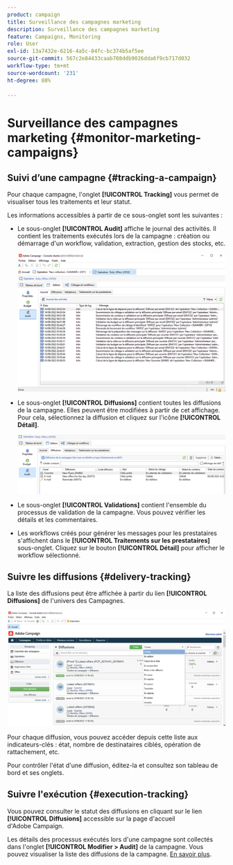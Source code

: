 ```yaml
---
product: campaign
title: Surveillance des campagnes marketing
description: Surveillance des campagnes marketing
feature: Campaigns, Monitoring
role: User
exl-id: 13a7432e-6216-4a5c-84fc-bc374b5af5ee
source-git-commit: 567c2e84433caab708ddb9026dda6f9cb717d032
workflow-type: tm+mt
source-wordcount: '231'
ht-degree: 88%

---
```


# Surveillance des campagnes marketing {#monitor-marketing-campaigns}

## Suivi d’une campagne {#tracking-a-campaign}

Pour chaque campagne, l&#39;onglet **[!UICONTROL Tracking]** vous permet de visualiser tous les traitements et leur statut.

Les informations accessibles à partir de ce sous-onglet sont les suivantes :

* Le sous-onglet **[!UICONTROL Audit]** affiche le journal des activités. Il contient les traitements exécutés lors de la campagne : création ou démarrage d&#39;un workflow, validation, extraction, gestion des stocks, etc.

  ![](assets/campaign-audit-tab.png)

* Le sous-onglet **[!UICONTROL Diffusions]** contient toutes les diffusions de la campagne. Elles peuvent être modifiées à partir de cet affichage. Pour cela, sélectionnez la diffusion et cliquez sur l&#39;icône **[!UICONTROL Détail]**.

  ![](assets/campaign-delivery-tab.png)

* Le sous-onglet **[!UICONTROL Validations]** contient l&#39;ensemble du processus de validation de la campagne. Vous pouvez vérifier les détails et les commentaires.

* Les workflows créés pour générer les messages pour les prestataires s&#39;affichent dans le **[!UICONTROL Traitements sur les prestataires]** sous-onglet. Cliquez sur le bouton **[!UICONTROL Détail]** pour afficher le workflow sélectionné.

## Suivre les diffusions {#delivery-tracking}

La liste des diffusions peut être affichée à partir du lien **[!UICONTROL Diffusions]** de l&#39;univers des Campagnes.

![](assets/filter-deliveries-from-homepage.png)

Pour chaque diffusion, vous pouvez accéder depuis cette liste aux indicateurs-clés : état, nombre de destinataires ciblés, opération de rattachement, etc.

Pour contrôler l&#39;état d&#39;une diffusion, éditez-la et consultez son tableau de bord et ses onglets.

<!--
>[!NOTE]
>
>Information concerning delivery details is available in [this section](../../delivery/using/about-message-tracking.md) section.
-->

## Suivre l&#39;exécution {#execution-tracking}

Vous pouvez consulter le statut des diffusions en cliquant sur le lien **[!UICONTROL Diffusions]** accessible sur la page d&#39;accueil d&#39;Adobe Campaign.

Les détails des processus exécutés lors d&#39;une campagne sont collectés dans l&#39;onglet **[!UICONTROL Modifier > Audit]** de la campagne. Vous pouvez visualiser la liste des diffusions de la campagne. [En savoir plus](#tracking-a-campaign).
